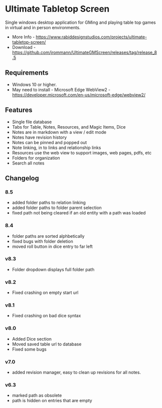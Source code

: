 # Ultimate Tabletop Screen
Single windows desktop application for GMing and playing table top games in virtual and in person environments.

- More Info - https://www.rabiddesignstudios.com/projects/ultimate-tabletop-screen/
- Download - https://github.com/jrommann/UltimateGMScreen/releases/tag/release_8.5

## Requirements
* Windows 10 or higher.
* May need to install - Microsoft Edge WebView2 - https://developer.microsoft.com/en-us/microsoft-edge/webview2/

## Features
- Single file database
- Tabs for Table, Notes, Resources, and Magic Items, Dice
- Notes are in markdown with a view / edit mode
- Notes have revision history
- Notes can be pinned and popped out
- Note linking, in to links and relationship links
- Resources use the web view to support images, web pages, pdfs, etc
- Folders for organization
- Search all notes

## Changelog
### 8.5
- added folder paths to relation linking
- added folder paths to folder parent selection
- fixed path not being cleared if an old entity with a path was loaded

### 8.4
- folder paths are sorted alphbetically
- fixed bugs with folder deletion
- moved roll button in dice entry to far left

### v8.3
- Folder dropdown displays full folder path

### v8.2
- Fixed crashing on empty start url

### v8.1
- Fixed crashing on bad dice syntax

### v8.0
- Added Dice section
- Moved saved table url to database
- Fixed some bugs

### v7.0
- added revision manager, easy to clean up revisions for all notes.

### v6.3
- marked path as obsolete
- path is hidden on entries that are empty

